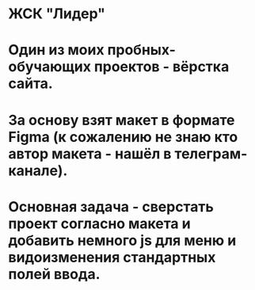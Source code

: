 # ЖСК "Лидер"
# Один из моих пробных-обучающих проектов - вёрстка сайта.
# За основу взят макет в формате Figma (к сожалению не знаю кто автор макета - нашёл в телеграм-канале).
# Основная задача - сверстать проект согласно макета и добавить немного js для меню и видоизменения стандартных полей ввода.
